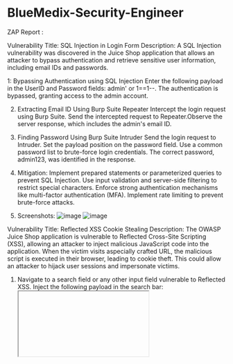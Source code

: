 # BlueMedix-Security-Engineer

ZAP Report : 

Vulnerability Title: SQL Injection in Login Form
Description: A SQL Injection vulnerability was discovered in the Juice Shop application that allows an attacker to bypass authentication and retrieve sensitive user information, including email IDs and passwords.

1: Bypassing Authentication using SQL Injection
Enter the following payload in the UserID and Password fields: admin' or 1==1--. The authentication is bypassed, granting access to the admin account.

2. Extracting Email ID Using Burp Suite Repeater
Intercept the login request using Burp Suite. Send the intercepted request to Repeater.Observe the server response, which includes the admin's email ID.

3. Finding Password Using Burp Suite Intruder
Send the login request to Intruder. Set the payload position on the password field. Use a common password list to brute-force login credentials. The correct password, admin123, was identified in the response.

4. Mitigation:
Implement prepared statements or parameterized queries to prevent SQL Injection.
Use input validation and server-side filtering to restrict special characters.
Enforce strong authentication mechanisms like multi-factor authentication (MFA).
Implement rate limiting to prevent brute-force attacks.

5. Screenshots:
![image](https://github.com/user-attachments/assets/8c18a1c8-3c21-4bf6-8238-d32b98a62084)
![image](https://github.com/user-attachments/assets/abb0c4f1-3569-4ac2-9ac8-af245191897b)


 
Vulnerability Title: Reflected XSS Cookie Stealing
Description: The OWASP Juice Shop application is vulnerable to Reflected Cross-Site Scripting (XSS), allowing an attacker to inject malicious JavaScript code into the application. When the victim visits
aspecially crafted URL, the malicious script is executed in their browser, leading to cookie theft. This could allow an attacker to hijack user sessions and impersonate victims.

1. Navigate to a search field or any other input field vulnerable to Reflected XSS. Inject the following payload in the search bar: <iframe src=javascript:alert(document.cookie);> Press Enter or submit the form.
Observe that an alert box pops up displaying the user's cookies.

2. Impact: Session Hijacking: An attacker can steal session cookies, potentially taking over user accounts.
Data Theft: Sensitive information stored in cookies can be accessed.

4. Mitigation: Input Validation: Sanitize and validate user input to remove potentially harmful code.
Content Security Policy (CSP): Implement a strong CSP to restrict the execution of inline JavaScript.
HTTPOnly Flag for Cookies: Ensure session cookies have the HttpOnly attribute set to prevent access via JavaScript.

5. Screenshots:
![image](https://github.com/user-attachments/assets/324956b0-ea9a-4c41-8eed-efc4a59d8837)


 
Vulnerability Title: Cross-Site Request Forgery (CSRF) - Unauthorized Password Change
Description: The OWASP Juice Shop application is vulnerable to Cross-Site Request Forgery (CSRF), allowing an attacker to modify a user's password without their consent. This occurs because the application does
not verify the authenticity of requests through anti-CSRF tokens, allowing a malicious site to submit unauthorized requests on behalf of an authenticated user.

1. User Account Creation:
Create a new user with the following credentials:
Username: test4@juice.com
Password: password

2. Password Change with CSRF:
The attacker crafts a malicious request to change the user's password to password123.
The attacker removes the current password parameter and attempts to change the user's password to pass123 without authentication.

3. Impact:
Account Takeover: Attackers can change passwords without knowing the current one.
Loss of User Control: Users may lose access to their accounts permanently.
Privilege Escalation: If performed on an admin account, an attacker could gain full control over the system.

4. Mitigation:
Implement CSRF Tokens: Use anti-CSRF tokens for all state-changing requests.
Enforce Current Password Verification: Require users to enter their current password when changing credentials.

5. Screenshots
![image](https://github.com/user-attachments/assets/b0852aeb-4ee5-48be-b951-d383f9cf7a93)
![image](https://github.com/user-attachments/assets/f7d59566-15c9-44bd-af87-e66c6f26473a)
